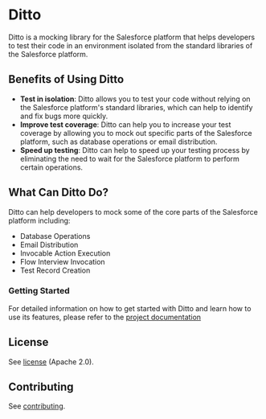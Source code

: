 # Ditto
Ditto is a mocking library for the Salesforce platform that helps developers to test 
their code in an environment isolated from the standard libraries of the Salesforce platform.

## Benefits of Using Ditto
- **Test in isolation**: Ditto allows you to test your code without relying on the Salesforce platform's standard libraries, which can help to identify and fix bugs more quickly.
- **Improve test coverage**: Ditto can help you to increase your test coverage by allowing you to mock out specific parts of the Salesforce platform, such as database operations or email distribution.
- **Speed up testing**: Ditto can help to speed up your testing process by eliminating the need to wait for the Salesforce platform to perform certain operations.

## What Can Ditto Do?
Ditto can help developers to mock some of the core parts of the Salesforce platform including:

- Database Operations
- Email Distribution
- Invocable Action Execution
- Flow Interview Invocation
- Test Record Creation

### Getting Started

For detailed information on how to get started with Ditto and learn how to use its features, please refer to the [project documentation](docs/README.md)

## License

See [license](LICENSE) (Apache 2.0).

## Contributing

See [contributing](CONTRIBUTING).

